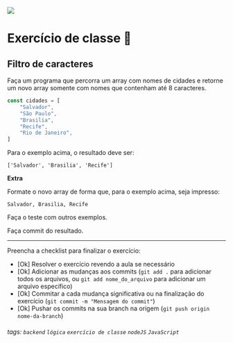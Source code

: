 ![](https://i.imgur.com/xG74tOh.png)

# Exercício de classe 🏫

## Filtro de caracteres

Faça um programa que percorra um array com nomes de cidades e retorne um novo array somente com nomes que contenham até 8 caracteres.

```javascript
const cidades = [
    "Salvador",
    "São Paulo",
    "Brasilia",
    "Recife",
    "Rio de Janeiro",
]
```

Para o exemplo acima, o resultado deve ser:

```
['Salvador', 'Brasilia', 'Recife']
```

**Extra**

Formate o novo array de forma que, para o exemplo acima, seja impresso:

```
Salvador, Brasilia, Recife
```

Faça o teste com outros exemplos.

Faça commit do resultado.

---

Preencha a checklist para finalizar o exercício:

-   [Ok] Resolver o exercício revendo a aula se necessário
-   [Ok] Adicionar as mudanças aos commits (`git add .` para adicionar todos os arquivos, ou `git add nome_do_arquivo` para adicionar um arquivo específico)
-   [Ok] Commitar a cada mudança significativa ou na finalização do exercício (`git commit -m "Mensagem do commit"`)
-   [Ok] Pushar os commits na sua branch na origem (`git push origin nome-da-branch`)

###### tags: `backend` `lógica` `exercício de classe` `nodeJS` `JavaScript`
